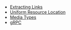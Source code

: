 - [Extracting Links](Extracting%20Links/README.md)
- [Uniform Resource Location](Uniform%20Resource%20Location/README.md)
- [Media Types](Media%20Types/README.md)
- [gRPC](gRPC/README.md)
